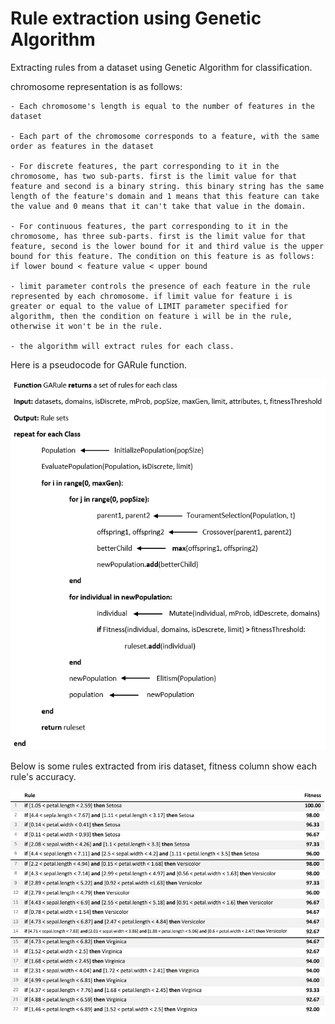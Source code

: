 # Rule extraction using Genetic Algorithm
 
Extracting rules from a dataset using Genetic Algorithm for classification. 

chromosome representation is as follows:

    - Each chromosome's length is equal to the number of features in the dataset
    
    - Each part of the chromosome corresponds to a feature, with the same order as features in the dataset

    - For discrete features, the part corresponding to it in the chromosome, has two sub-parts. first is the limit value for that feature and second is a binary string. this binary string has the same length of the feature's domain and 1 means that this feature can take the value and 0 means that it can't take that value in the domain. 

    - For continuous features, the part corresponding to it in the chromosome, has three sub-parts. first is the limit value for that feature, second is the lower bound for it and third value is the upper bound for this feature. The condition on this feature is as follows: if lower bound < feature value < upper bound

    - limit parameter controls the presence of each feature in the rule represented by each chromosome. if limit value for feature i is greater or equal to the value of LIMIT parameter specified for algorithm, then the condition on feature i will be in the rule, otherwise it won't be in the rule.

    - the algorithm will extract rules for each class.

Here is a pseudocode for GARule function.

<img src="/pseudocode.png" alt="pseudocode of algorithm" title="pseudocode">

Below is some rules extracted from iris dataset, fitness column show each rule's accuracy.

<img src="/rules.jpg" alt="rules extracted from iris dataset." title="iris dataset.">